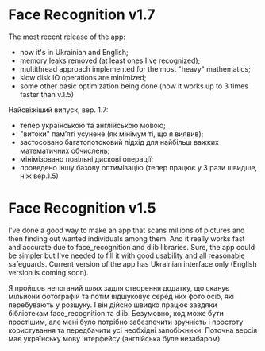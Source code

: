 # Face Recognition v1.7
The most recent release of the app:
- now it's in Ukrainian and English;
- memory leaks removed (at least ones I've recognized);
- multithread approach implemented for the most "heavy" mathematics;
- slow disk IO operations are minimized;
- some other basic optimization being done (now it works up to 3 times faster than v.1.5)

Найсвіжіший випуск, вер. 1.7:
- тепер українською та англійською мовою;
- "витоки" пам’яті усунене (як мінімум ті, що я виявив);
- застосовано багатопотоковий підхід для найбільш важких математичних обчислень;
- мінімізовано повільні дискові операції;
- проведено іншу базову оптимізацію (тепер працює  у 3 рази швидше, ніж вер.1.5)

# Face Recognition v1.5
I've done a good way to make an app that scans millions of pictures and then finding out wanted individuals among them. And it really works fast and accurate due to face_recognition and dlib libraries. Sure, the app could be simpler but I've needed to fill it with good usability and all reasonable safeguards. Current version of the app has Ukrainian interface only (English version is coming soon).

Я пройшов непоганий шлях задля створення додатку, що сканує мільйони фотографій та потім відшуковує серед них фото осіб, які перебувають у розшуку. І він дійсно швидко працює завдяки бібліотекам face_recognition та dlib. Безумовно, код може бути простішим, але мені було потрібно забезпечити зручність і простоту користування та передбачити усі необхідні запобіжники. Поточна версія має українську мову інтерфейсу (англійська буле незабаром).
